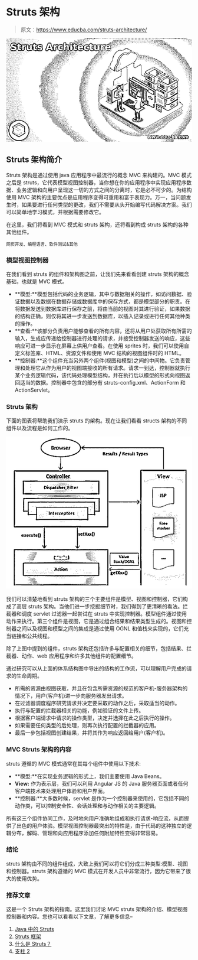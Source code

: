 # Struts 架构

> 原文：<https://www.educba.com/struts-architecture/>

![Struts Architecture](img/04892f5e45a1456a252dd5a0ae6b803f.png)



## Struts 架构简介

Struts 架构是通过使用 java 应用程序中最流行的概念 MVC 来构建的。MVC 模式之后是 struts，它代表模型视图控制器，当你想在你的应用程序中实现应用程序数据、业务逻辑和向用户呈现这一切的方式之间的分离时，它是必不可少的。为结构使用 MVC 架构的主要优点是应用程序变得可重用和富于表现力。万一，当问题发生时，如果要进行任何类型的更改，我们不需要从头开始编写代码解决方案。我们可以简单地学习模式，并根据需要修改它。

在这里，我们将看到 MVC 模式和 struts 架构，还将看到构成 struts 架构的各种其他组件。

<small>网页开发、编程语言、软件测试&其他</small>

### 模型视图控制器

在我们看到 struts 的组件和架构图之前，让我们先来看看创建 struts 架构的概念基础，也就是 MVC 模式。

*   **模型:**模型包括代码的业务逻辑，其中与数据相关的操作，如访问数据、验证数据以及数据在数据存储或数据库中的保存方式，都是模型部分的职责。在将数据发送到数据库进行保存之前，将由当前的视图对其进行验证，如果数据的结构正确，则仅将其进一步发送到数据库，以插入记录或进行任何其他种类的操作。
*   **查看:**该部分负责用户能够查看的所有内容，还将从用户处获取所有所需的输入，生成应传递给控制器进行处理的请求，并接受控制器发送的响应，这些响应可进一步显示在屏幕上供用户查看。在使用 sprites 时，我们可以使用自定义标签库、HTML、资源文件和使用 MVC 结构的视图组件时的 HTML。
*   **控制器:**这个组件充当另外两个组件(视图和模型)之间的中间物。它负责管理和处理它从作为用户的视图端接收的所有请求。请求一到达，控制器就执行某个业务逻辑代码，该代码处理模型结构，并在执行后以模型的形式向视图返回适当的数据。控制器中包含的部分有 struts-config.xml、ActionForm 和 ActionServlet。

### Struts 架构

下面的图表将帮助我们演示 struts 的架构。现在让我们看看 structs 架构的不同组件以及流程是如何工作的。

![Struts Architecture 1](img/ca5b1a7c410a6fbeacc7ac344e8db9a5.png)



我们可以清楚地看到 struts 架构的三个主要组件是模型、视图和控制器，它们构成了高层 struts 架构。当他们进一步挖掘细节时，我们得到了更清晰的看法。拦截器和调度 servlet 过滤器一起尝试在 struts 中实现控制器。模型组件通过使用动作来执行。第三个组件是视图，它是通过组合结果和结果类型生成的。视图和控制器之间以及视图和模型之间的集成是通过使用 OGNL 和值栈来实现的，它们充当链接和公共线程。

除了上图中提到的组件，struts 架构还包括许多与配置相关的细节，包括结果、拦截器、动作、web 应用程序和许多其他组件的配置细节。

通过研究可以从上面的体系结构图中导出的结构的工作流，可以理解用户完成的请求的生命周期。

*   所需的资源由视图获取，并且在包含所需资源的规范的客户机-服务器架构的情况下，用户(客户机)进一步向服务器发出请求。
*   在过滤器调度程序研究请求并决定要采取的动作之后，采取适当的动作。
*   执行与配置的拦截器相关的功能，例如验证的文件上传。
*   根据客户端请求中请求的操作类型，决定并选择在此之后执行的操作。
*   如果需要任何类型的后处理，则再次执行配置的拦截器的应用。
*   最后一步包括视图创建结果，并将其作为响应返回给用户(客户机)。

### MVC Struts 架构的内容

struts 遵循的 MVC 模式通常在其每个组件中使用以下技术:

*   **模型:**在实现业务逻辑的形式上，我们主要使用 Java Beans。
*   **View:** 作为表示层，我们可以利用 Angular JS 的 Java 服务器页面或者任何客户端技术来处理用户体验和用户界面。
*   **控制器:**大多数时候，servlet 是作为一个控制器来使用的，它包括不同的动作类，可以控制安全性、会话处理和与动作相关的主要逻辑。

所有这三个组件协同工作，及时地向用户准确地组成和执行请求-响应流，从而提供了出色的用户体验。模型视图控制器最突出的特性是，由于代码的这种独立的逻辑分布，解码、管理和向应用程序添加任何附加特性变得非常容易。

### 结论

struts 架构由不同的组件组成，大致上我们可以将它们分成三种类型:模型、视图和控制器。struts 架构遵循的 MVC 模式在开发人员中非常流行，因为它带来了很大的使用优势。

### 推荐文章

这是一个 Struts 架构的指南。这里我们讨论 MVC struts 架构的介绍、模型视图控制器和内容。您也可以看看以下文章，了解更多信息–

1.  [Java 中的 Struts](https://www.educba.com/struts-in-java/)
2.  [Struts 框架](https://www.educba.com/struts-framework/)
3.  [什么是 Struts？](https://www.educba.com/what-is-struts/)
4.  [支柱 2](https://www.educba.com/course/struts2-training/)





